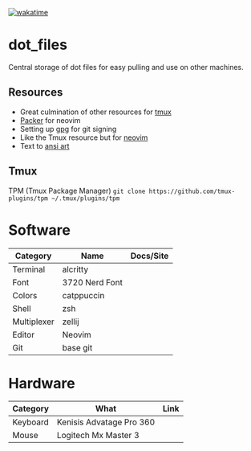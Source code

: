 [![wakatime](https://wakatime.com/badge/github/RemoteRabbit/dot_files.svg)](https://wakatime.com/badge/github/RemoteRabbit/dot_files)

# dot_files

Central storage of dot files for easy pulling and use on other machines.

## Resources

- Great culmination of other resources for [tmux](https://github.com/rothgar/awesome-tmux#plugins)
- [Packer](https://github.com/wbthomason/packer.nvim) for neovim
- Setting up [gpg](https://gist.github.com/ankurk91/c4f0e23d76ef868b139f3c28bde057fc) for git signing
- Like the Tmux resource but for [neovim](https://github.com/rockerBOO/awesome-neovim)
- Text to [ansi art](https://patorjk.com/software/taag/#p=display&f=ANSI%20Shadow&t=dotfiles)

## Tmux

TPM (Tmux Package Manager)
`git clone https://github.com/tmux-plugins/tpm ~/.tmux/plugins/tpm`

# Software

| Category    | Name           | Docs/Site |
| ----------- | -------------- | --------- |
| Terminal    | alcritty       |           |
| Font        | 3720 Nerd Font |           |
| Colors      | catppuccin     |           |
| Shell       | zsh            |           |
| Multiplexer | zellij         |           |
| Editor      | Neovim         |           |
| Git         | base git       |           |

# Hardware

| Category | What                     | Link |
| -------- | ------------------------ | ---- |
| Keyboard | Kenisis Advatage Pro 360 |      |
| Mouse    | Logitech Mx Master 3     |      |
